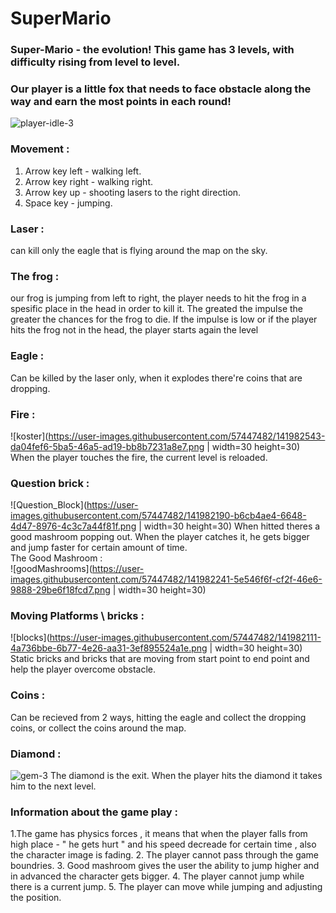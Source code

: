 # SuperMario
### Super-Mario - the evolution! This game has 3 levels, with difficulty rising from level to level.
### Our player is a little fox that needs to face obstacle along the way and earn the most points in each round!
![player-idle-3](https://user-images.githubusercontent.com/57447482/141982440-dd28fcf6-04be-4adb-bb28-e073e22df3b0.png)
### Movement : 
1. Arrow key left - walking left.
2. Arrow key right - walking right.
3. Arrow key up - shooting lasers to the right direction.
4. Space key - jumping.
 ### Laser :
can kill only the eagle that is flying around the map on the sky.
### The frog :
our frog is jumping from left to right, the player needs to hit the frog in a spesific place in the head in order to kill it. The greated the impulse the greater the chances for the frog to die. If the impulse is low or if the player hits the frog not in the head, the player starts again the level
### Eagle : 
Can be killed by the laser only, when it explodes there're coins that are dropping.
### Fire : 
![koster](https://user-images.githubusercontent.com/57447482/141982543-da04fef6-5ba5-46a5-ad19-bb8b7231a8e7.png | width=30 height=30)
When the player touches the fire, the current level is reloaded.
### Question brick :
![Question_Block](https://user-images.githubusercontent.com/57447482/141982190-b6cb4ae4-6648-4d47-8976-4c3c7a44f81f.png | width=30 height=30)
When hitted theres a good mashroom popping out. When the player catches it, he gets bigger and jump faster for certain amount of time. <br>
The Good Mashroom : <br>
![goodMashrooms](https://user-images.githubusercontent.com/57447482/141982241-5e546f6f-cf2f-46e6-9888-29be6f18fcd7.png | width=30 height=30)
### Moving Platforms \ bricks :
![blocks](https://user-images.githubusercontent.com/57447482/141982111-4a736bbe-6b77-4e26-aa31-3ef895524a1e.png | width=30 height=30)
Static bricks and bricks that are moving from start point to end point and help the player overcome obstacle.
### Coins : 
Can be recieved from 2 ways, hitting the eagle and collect the dropping coins, or collect the coins around the map.
### Diamond :
![gem-3](https://user-images.githubusercontent.com/57447482/141982406-f1fcc076-3578-414b-972a-c666e6afca1f.png)
The diamond is the exit. When the player hits the diamond it takes him to the next level.
### Information about the game play :
1.The game has physics forces , it means that when the player falls from high place - " he gets hurt " and his speed decreade for certain time , also the character image is fading.
2. The player cannot pass through the game boundries.
3. Good mashroom gives the user the ability to jump higher and in advanced the character gets bigger.
4. The player cannot jump while there is a current jump.
5. The player can move while jumping and adjusting the position.
